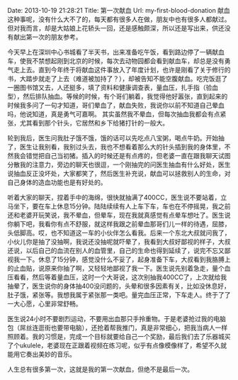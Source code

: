 Date: 2013-10-19 21:28:21
Title: 第一次献血
Url: my-first-blood-donation
献血这种事呢，没有什么大不了的，每天都有很多人在做，朋友中也有很多人都献过。但对我而言，却是大姑娘上花轿头一回，还是感触颇深，所以还是写出来，供还没有献出第一次的朋友参考。

今天早上在深圳中心书城看了半天书，出来准备吃午饭，看到路边停了一辆献血车，使我不禁想起刚到北京的时候，每次去动物园都会看到献血车，却总是没有勇气走上去。直到今年终于将献血这件事放入了年度计划，也许是刚看了关于修行的书，大踏步就走了上去（难道被加持了？），却被告知不能空腹献血。吃完饭逛了一圈图书馆又去，人还挺多，填了资料和健康调查表，量血压，扎手指（验血型），然后排队抽血。等候的时候，有个哥们躺着，我觉得他好嚣张，直到起来的时候我多问了一句才知道，哥们晕血了，献血失败，我说你以前不知道自己晕血吗，他说知道，真是勇气可嘉啊。
其实虽然我不晕血，但每次抽血我都会有点紧张，尤其看到那个针头，它居然和乡下给猪打针的一般大。

轮到我后，医生问我肚子饿不饿，饿的话可以先吃点八宝粥，喝点牛奶。开始抽了，医生让我别看，我别过头去，我也不想看着那么大的针头插到我的身体里，不然我会错觉把自己当初猪。插入的时候还是有点疼的，但老婆一直在跟我聊天试图分散我的注意力，旁边的聊天也很逗，一个刚抽完的问医生抽血有什么好处，医生说抽血反正没坏处，大家都笑了，然后医生补充说，献血可以拯救别人的生命，对自己身体的造血功能也是有好处的。

听着大家的聊天，捏着手中的海绵，很快就抽满了400CC，医生说不要站着，立马坐下，要在车上休息15分钟。陆陆续续有人上车下车，车也在不停摇晃，我之前还和老婆开玩笑说，我不晕血，但晕车，现在我就真感觉有点晕车想吐了。医生说你躺下吧，我看你有点不舒服，就这样我跟之前晕血那哥们儿一样的待遇，屈膝，头低脚高。哎，也不知道这一车的小伙伴怎么看我。后来一个东北大叔就问我了，小伙儿你是抽了没抽啊，我说还没抽呢就吓晕了，我看到大叔好鄙视的样子，大叔还说，以后自己的血流在别人的血管里，自己的生命也得到延续了，说完不忘又鄙视我一下。休息了15分钟，感觉没什么不妥了，起身准备下车，大叔看到我胳膊上的止血贴，说原来你抽了啊，又轻轻地鄙视了我一下。医生说先别着急走，量个血压看看，然后等着量血压，这时一个大哥说，这次别抽我400CC了，上次就给我抽晕了，医生说你的身体抽400没问题的，头晕和很多因素有关，比如没休息好，肚子饿，紧张等。我想我属于紧张那一类吧。量完血压正常，下车走人。终于了了一大心愿，心里非常舒畅。

医生说24小时不要剧烈运动，不要用出血那只手拎重物。于是老婆抢过我的电脑包（屌丝连逛街也要带电脑），还抢着帮我推门，真是非常细心，把我当病人一样照顾着。我的习惯是，完成一个目标就要给自己一个奖励，最后我们去了乐器城买了个ukulele，老婆现在正跟着视频在练习呢，似乎有点像模像样了，希望不久就能用它奏出美妙的音乐。

人生总有很多第一次，这就是我的第一次献血，但绝不是最后一次。